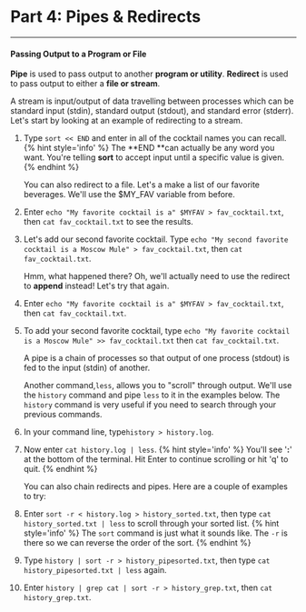 # Part 4: Pipes & Redirects

---

#### Passing Output to a Program or File

**Pipe** is used to pass output to another **program or utility**. **Redirect** is used to pass output to either a **file or stream**.

A stream is input/output of data travelling between processes which can be standard input \(stdin\), standard output \(stdout\), and standard error \(stderr\). Let's start by looking at an example of redirecting to a stream.

1. Type `sort << END` and enter in all of the cocktail names you can recall.
    {% hint style='info' %}
    The **END **can actually be any word you want. You're telling **sort** to accept input until a specific value is given.
    {% endhint %}

    You can also redirect to a file. Let's a make a list of our favorite beverages. We'll use the $MY\_FAV variable from before.

2. Enter `echo "My favorite cocktail is a" $MYFAV > fav_cocktail.txt`, then `cat fav_cocktail.txt` to see the results.
3. Let's add our second favorite cocktail. Type `echo "My second favorite cocktail is a Moscow Mule" > fav_cocktail.txt`, then `cat fav_cocktail.txt`.

    Hmm, what happened there? Oh, we'll actually need to use the redirect to **append** instead! Let's try that again.

4. Enter `echo "My favorite cocktail is a" $MYFAV > fav_cocktail.txt`, then `cat fav_cocktail.txt`.
5. To add your second favorite cocktail, type `echo "My favorite cocktail is a Moscow Mule" >> fav_cocktail.txt` then `cat fav_cocktail.txt`.

    A pipe is a chain of processes so that output of one process \(stdout\) is fed to the input \(stdin\) of another.

    Another command,`less`, allows you to "scroll" through output. We'll use the `history` command and pipe `less` to it in the examples below. The `history` command is very useful if you need to search through your previous commands.

6. In your command line, type`history > history.log`.
7. Now enter `cat history.log | less`.
    {% hint style='info' %}
    You'll see '**:**' at the bottom of the terminal. Hit Enter to continue scrolling or hit 'q' to quit.
    {% endhint %}

    You can also chain redirects and pipes. Here are a couple of examples to try:

8. Enter `sort -r < history.log > history_sorted.txt`, then type `cat history_sorted.txt | less` to scroll through your sorted list.
    {% hint style='info' %}
    The `sort` command is just what it sounds like. The `-r` is there so we can reverse the order of the sort.
    {% endhint %}

9. Type `history | sort -r > history_pipesorted.txt`, then type `cat history_pipesorted.txt | less` again.

10. Enter `history | grep cat | sort -r > history_grep.txt`, then `cat history_grep.txt`.



